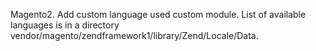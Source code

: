 Magento2. Add custom language used custom module. 
List of available languages is in a directory vendor/magento/zendframework1/library/Zend/Locale/Data.
